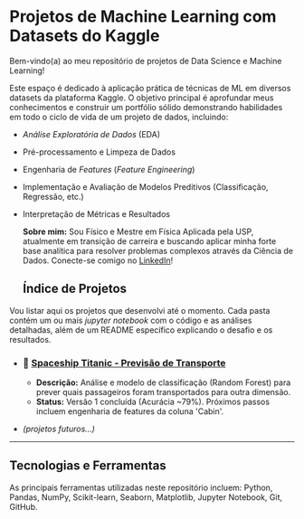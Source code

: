 # Projetos de Machine Learning com Datasets do Kaggle

Bem-vindo(a) ao meu repositório de projetos de Data Science e Machine Learning!

Este espaço é dedicado à aplicação prática de técnicas de ML em diversos datasets da plataforma Kaggle. O objetivo principal é aprofundar meus conhecimentos e construir um portfólio sólido demonstrando habilidades em todo o ciclo de vida de um projeto de dados, incluindo:

* *Análise Exploratória de Dados* (EDA)
* Pré-processamento e Limpeza de Dados
* Engenharia de *Features* (*Feature Engineering*)
* Implementação e Avaliação de Modelos Preditivos (Classificação, Regressão, etc.)
* Interpretação de Métricas e Resultados

  **Sobre mim:** Sou Físico e Mestre em Física Aplicada pela USP, atualmente em transição de carreira e buscando aplicar minha forte base analítica para resolver problemas complexos através da Ciência de Dados. Conecte-se comigo no [LinkedIn](https://www.linkedin.com/in/maur%C3%ADcio-estradiote-2096ab9b/)!

  ## Índice de Projetos

Vou listar aqui os projetos que desenvolvi até o momento. Cada pasta contém um ou mais *jupyter notebook* com o código e as análises detalhadas, além de um README específico explicando o desafio e os resultados.

* ### 🚀 [Spaceship Titanic - Previsão de Transporte](./spaceship-titanic/)
    * **Descrição:** Análise e modelo de classificação (Random Forest) para prever quais passageiros foram transportados para outra dimensão.
    * **Status:** Versão 1 concluída (Acurácia ~79%). Próximos passos incluem engenharia de features da coluna 'Cabin'.

* *(projetos futuros...)*

---

## Tecnologias e Ferramentas

As principais ferramentas utilizadas neste repositório incluem: Python, Pandas, NumPy, Scikit-learn, Seaborn, Matplotlib, Jupyter Notebook, Git, GitHub.
